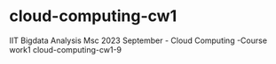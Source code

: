 # cloud-computing-cw1
IIT Bigdata Analysis Msc 2023 September - Cloud Computing -Course work1
cloud-computing-cw1-9